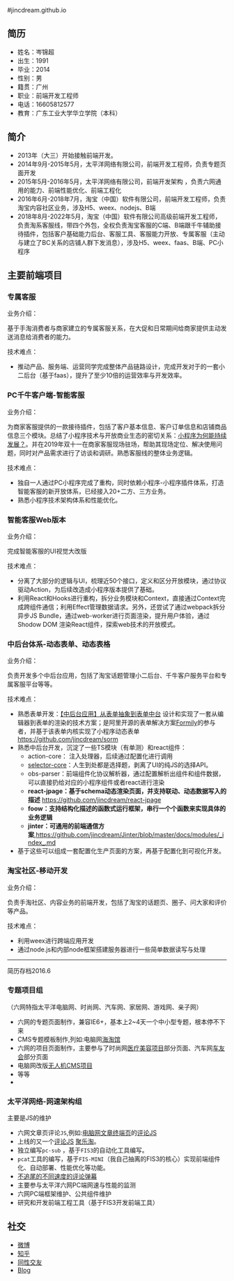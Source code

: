 #jincdream.github.io    
## 简历   
      
- 姓名：岑锦超    
- 出生：1991
- 毕业：2014
- 性别：男    
- 籍贯：广州   
- 职业：前端开发工程师
- 电话：16605812577
- 教育：广东工业大学华立学院（本科）   
    
## 简介   
    
- 2013年（大三）开始接触前端开发。    
- 2014年9月-2015年5月，太平洋网络有限公司，前端开发工程师，负责专题页面开发
- 2015年5月-2016年5月，太平洋网络有限公司，前端开发架构 ，负责六网通用的能力、前端性能优化、前端工程化
- 2016年6月-2018年7月，淘宝（中国）软件有限公司，前端开发工程师，负责淘宝内容社区业务，涉及H5、weex、nodejs、B端
- 2018年8月-2022年5月，淘宝（中国）软件有限公司高级前端开发工程师，负责淘系客服线，带四个外包，全权负责淘宝客服的C端、B端跟千牛辅助接待插件，包括客户基础能力后台、客服工具、客服能力开放、专属客服（主动与建立了BC关系的店铺人群下发消息），涉及H5、weex、faas、B端、PC小程序
    
## 主要前端项目

### 专属客服

业务介绍：

基于手淘消费者与商家建立的专属客服关系，在大促和日常期间给商家提供主动发送消息给消费者的能力。

技术难点：

- 推动产品、服务端、运营同学完成整体产品链路设计，完成开发对于的一套小二后台（基于faas），提升了至少10倍的运营效率与开发效率。

### PC千牛客户端-智能客服

业务介绍：

为商家客服提供的一款接待插件，包括了客户基本信息、客户订单信息和店铺商品信息三个模块。总结了小程序技术与开放商业生态的密切关系：[小程序为何能持续发展？](https://github.com/jincdream/jincdream.github.io/issues/16)。并在2019年双十一在商家客服现场驻场，帮助其现场定位、解决使用问题，同时对产品需求进行了访谈和调研。熟悉客服线的整体业务逻辑。

技术难点：

- 独自一人通过PC小程序完成了重构，同时依赖小程序-小程序插件体系，打造智能客服的新开放体系，已经接入20+二方、三方业务。
- 熟悉小程序技术架构体系和性能优化。

### 智能客服Web版本

业务介绍：

完成智能客服的UI视觉大改版

技术难点：

- 分离了大部分的逻辑与UI，梳理近50个接口，定义和区分开放模块，通过协议驱动Action，为后续改造成小程序版本提供了基础。
- 利用React和Hooks进行重构，拆分业务模块和Context，直接通过Context完成跨组件通信；利用Effect管理数据请求。另外，还尝试了通过webpack拆分异步JS Bundle，通过web-worker进行页面渲染，提升用户体验，通过 Shodow DOM 渲染React组件，探索web技术的开放模式。

### 中后台体系-动态表单、动态表格

业务介绍：

负责开发多个中后台应用，包括了淘宝话题管理小二后台、千牛客户服务平台和专属客服平台等等。

技术难点：

- 熟悉表单开发：[【中后台应用】从表单抽象到表单中台](https://github.com/jincdream/jincdream.github.io/issues/15) 设计和实现了一套从编辑器到表单的渲染的技术方案；是阿里开源的表单解决方案[Formily](https://formilyjs.org/#/bdCRC5/BlUJUaiw)的参与者，并基于该表单内核实现了小程序动态表单 https://github.com/jincdream/sorm
- 熟悉中后台开发，沉淀了一些TS模块（有单测）和react组件：
	- action-core： 注入处理器，后续通过配置化进行调用
	- [selector-core](https://github.com/jincdream/selector-core)：人生到处都是选择题，剥离了UI的纯JS的选择API。
	- obs-parser：前端组件化协议解析器，通过配置解析出组件和组件数据，可以直接扔给对应的小程序组件或者react进行渲染
	- **react-jpage：基于schema动态渲染页面，并支持联动、动态数据写入的描述** https://github.com/jincdream/react-jpage
	- **foow：支持结构化描述的函数式运行框架，串行一个个函数来实现具体的业务逻辑**
	- **jinter：可通用的前端通信方案**,https://github.com/jincdream/Jinter/blob/master/docs/modules/_index_.md
- 基于这些可以组成一套配置化生产页面的方案，再基于配置化到可视化开发。

### 淘宝社区-移动开发

业务介绍：

负责手淘社区、内容业务的前端开发，包括了淘宝的话题页、圈子、问大家和评价等产品。

技术难点：

- 利用weex进行跨端应用开发
- 通过node.js和内部node框架搭建服务器进行一些简单数据读写与处理

------

简历存档2016.6

### 专题项目组   
    
（六网特指太平洋电脑网、时尚网、汽车网、家居网、游戏网、亲子网）   
    
- 六网的专题页面制作，兼容IE6+，基本上2~4天一个中小型专题，根本停不下来    
- CMS专题模板制作,列如:电脑网[海淘馆](http://best.pconline.com.cn/haitao/jp)    
- 六网的项目页面制作，主要参与了时尚网[医疗美容项目](http://plastic.pclady.com.cn/)部分页面、汽车网[车友会](http://club.pcauto.com.cn/)部分页面    
- 电脑网改版[无人机CMS项目](http://drone.pconline.com.cn/)    
- 等等
- 
### 太平洋网络-网速架构组   
    
主要是JS的维护    
    
- 六网文章页评论``JS``,例如:[电脑网文章终端页](http://mobile.pconline.com.cn/669/6693098.html)的[评论JS](http://js.3conline.com/pconline/common/js/cmt.js)    
- 上线的又一个[评论JS](http://js.3conline.com/js/common/modules/cmt.js) [聚乐淘](http://buy.pconline.com.cn/discount/549/)。    
- 独立编写`pc-sub` ，基于`FIS3`的自动化工具编写。   
- `pcat`工具的编写，基于`FIS-MINI`（我自己抽离的FIS3的核心）实现前端组件化、自动部署、性能优化等功能。    
- [不追尾的不同速度的评论弹幕](http://live.pconline.com.cn/661.html) 
- 主要参与太平洋六网PC端网速与性能的监测    
- 六网PC端框架维护、公共组件维护    
- 研究和开发前端工程工具（基于FIS3开发前端工具）
    
## 社交   
- [微博](http://weibo.com/275727449)    
- [知乎](http://www.zhihu.com/people/cen-jin-chao)    
- [同性交友](https://github.com/jincdream/)   
- [Blog](https://github.com/jincdream/jincdream.github.io/issues)


